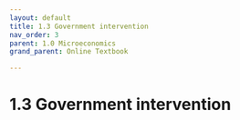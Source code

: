 ```yaml
---
layout: default
title: 1.3 Government intervention
nav_order: 3
parent: 1.0 Microeconomics
grand_parent: Online Textbook

---
```


# 1.3 Government intervention
